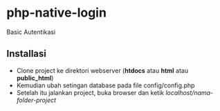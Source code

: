 # php-native-login
Basic Autentikasi

## Installasi
* Clone project ke direktori webserver (**htdocs** atau **html** atau **public_html**)
* Kemudian ubah setingan database pada file config/config.php
* Setelah itu jalankan project, buka browser dan ketik _localhost/nama-folder-project_